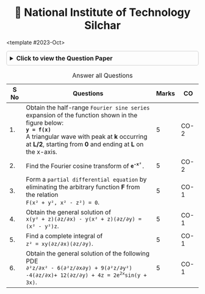 <div align="center">
  <h1>🏫 National Institute of Technology Silchar</h1>
</div>

<CodeTabs :languages="[
  { name: '2023-Oct', slot: '2023-Oct' },
]">

<template #2023-Oct>

<details style="margin-bottom: 5px; margin-top : 10px; border: 1px solid #ccc; border-radius: 5px; padding: 8px;">
  <summary style="font-weight: bold; cursor: pointer; font-size: 1rem;">Click to view the Question Paper</summary>
  <div align="center" style="margin-top: 10px;">
    <img src="https://res.cloudinary.com/dzgoq3ikq/image/upload/v1760766423/Screenshot_18-Oct_11-16-45_18256_tp8af9.png" 
         alt="Question Paper" 
         style="max-width: 90%; height: auto; border-radius: 8px; box-shadow: 0 2px 8px rgba(0,0,0,0.2);" />
</div>
</details>

<table style="width: 100%; border-collapse: collapse; border-color:none">
  <caption> Answer all Questions </caption>
<thead>
    <tr>
      <th>S No</th>
      <th>Questions</th>
      <th>Marks</th>
      <th>CO</th>
    </tr>
  </thead>
  <tbody>
    <tr>
      <td>1.</td>
      <td>Obtain the half-range <code>Fourier sine series</code> expansion of the function shown in the figure below:<br><code><strong>y = f(x)</strong></code><br>A triangular wave with peak at <strong>k</strong> occurring at <strong>L/2</strong>, starting from <strong>0</strong> and ending at <strong>L</strong> on the x-axis.</td>
      <td>5</td>
      <td>CO-2</td>
    </tr>
    <tr>
      <td>2.</td>
      <td>Find the Fourier cosine transform of <code><strong>e<sup>-x²</sup></strong>.</code></td>
      <td>5</td>
      <td>CO-2</td>
    </tr>
    <tr>
      <td>3.</td>
      <td>Form a <code>partial differential equation</code> by eliminating the arbitrary function <strong>F</strong> from the relation<br><code>F(x² + y², x² - z²) = 0</code>.</td>
      <td>5</td>
      <td>CO-1</td>
    </tr>
    <tr>
      <td>4.</td>
      <td>Obtain the general solution of<br><code>x(y² + z)(∂z/∂x) - y(x² + z)(∂z/∂y) = (x² - y²)z</code>.</td>
      <td>5</td>
      <td>CO-1</td>
    </tr>
    <tr>
      <td>5.</td>
      <td>Find a complete integral of<br><code>z² = xy(∂z/∂x)(∂z/∂y)</code>.</td>
      <td>5</td>
      <td>CO-1</td>
    </tr>
    <tr>
      <td>6.</td>
      <td>Obtain the general solution of the following PDE<br><code>∂²z/∂x² - 6(∂²z/∂x∂y) + 9(∂²z/∂y²) -4(∂z/∂x)+ 12(∂z/∂y) + 4z = 2e<sup>2x</sup>sin(y + 3x)</code>.</td>
      <td>5</td>
      <td>CO-1</td>
    </tr>
  </tbody>
</table>

</template>

</CodeTabs>
